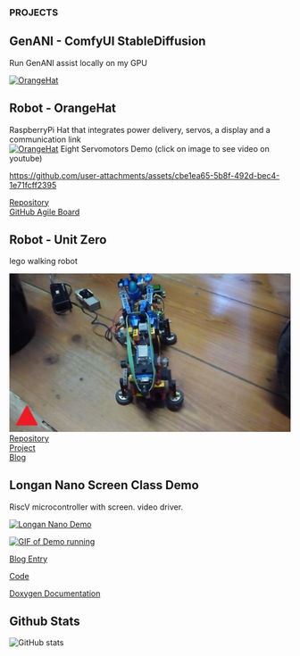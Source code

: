 ### PROJECTS  

## GenANI - ComfyUI StableDiffusion

Run GenANI assist locally on my GPU

[![OrangeHat](https://github.com/OrsoEric/HOWTO-ComfyUI/raw/Master/workflows/img2img-flux-dev-outpaint.png)](https://github.com/OrsoEric/HOWTO-ComfyUI)

## Robot - OrangeHat  
RaspberryPi Hat that integrates power delivery, servos, a display and a communication link  
[![OrangeHat](https://user-images.githubusercontent.com/30684972/147383414-2592cd50-6037-41e5-a472-984f9cc8984d.jpg)](https://github.com/OrsoEric/OrangeHat)
Eight Servomotors Demo (click on image to see video on youtube)  

https://github.com/user-attachments/assets/cbe1ea65-5b8f-492d-bec4-1e71fcff2395

[Repository](github.com/OrsoEric/OrangeHat)  
[GitHub Agile Board](github.com/OrsoEric/OrangeHat/projects/1)  

## Robot - Unit Zero  

lego walking robot

[![Walks](https://raw.githubusercontent.com/OrsoEric/Unit-Zero/main/Hardware%20-%20LEGO/2021-05-21%20Unit%20Zero%20Walks.JPG)](https://youtu.be/v_5exAytGI8)  
[Repository](https://github.com/OrsoEric/Unit-Zero)  
[Project](https://github.com/users/OrsoEric/projects/2)  
[Blog](https://fatherofmachines.blogspot.com/p/robot-unit-zero.html)

## Longan Nano Screen Class Demo  

RiscV microcontroller with screen. video driver.

[![Longan Nano Demo](https://1.bp.blogspot.com/-7poaYNgmDzk/XyZSyDxEf3I/AAAAAAAADXE/iq9AuhRuW90n8PN_5UK07r1mowDp5c5VgCLcBGAsYHQ/d/2020-07-31b%2BLongan%2BNano%2BDemo.jpg)](https://fatherofmachines.blogspot.com/p/longan-nano-gd32vf103.html)

[![GIF of Demo running](https://user-images.githubusercontent.com/30684972/89022296-100f2c00-d322-11ea-85a3-86236ec6eb70.gif)](https://fatherofmachines.blogspot.com/p/longan-nano-gd32vf103.html)

[Blog Entry](https://fatherofmachines.blogspot.com/p/longan-nano-gd32vf103.html)  

[Code](https://github.com/OrsoEric/2020-07-26-Longan-Screen-Class-Demo)  

[Doxygen Documentation](https://orsoeric.github.io/2020-07-26-Longan-Screen-Class-Demo/main_8cpp.html)  

## Github Stats  
![GitHub stats](https://github-readme-stats.vercel.app/api?username=OrsoEric&theme=dark&show_icons=true&count_private=true)
